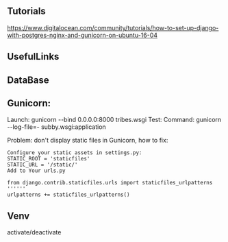 ## Tutorials ##
https://www.digitalocean.com/community/tutorials/how-to-set-up-django-with-postgres-nginx-and-gunicorn-on-ubuntu-16-04

## UsefulLinks ##

## DataBase ##

## Gunicorn: ##
Launch: gunicorn --bind 0.0.0.0:8000 tribes.wsgi
Test: Command: gunicorn --log-file=- subby.wsgi:application

Problem: don't display static files in Gunicorn, how to fix: 
```pip install dj-static
Configure your static assets in settings.py:
STATIC_ROOT = 'staticfiles'
STATIC_URL = '/static/'
Add to Your urls.py

from django.contrib.staticfiles.urls import staticfiles_urlpatterns
''''''
urlpatterns += staticfiles_urlpatterns()
```
## Venv ##
activate/deactivate

